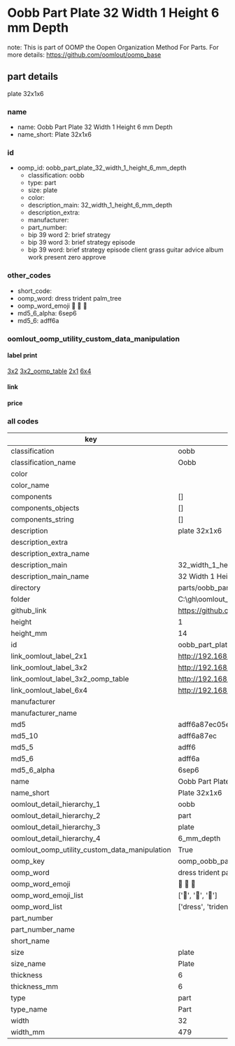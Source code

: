 # Oobb Part Plate 32 Width 1 Height 6 mm Depth  

note: This is part of OOMP the Oopen Organization Method For Parts. For more details: https://github.com/oomlout/oomp_base

##  part details
  



plate 32x1x6



### name
* name: Oobb Part Plate 32 Width 1 Height 6 mm Depth
* name_short: Plate 32x1x6 
### id
* oomp_id: oobb_part_plate_32_width_1_height_6_mm_depth
  * classification: oobb
  * type: part
  * size: plate
  * color: 
  * description_main: 32_width_1_height_6_mm_depth
  * description_extra: 
  * manufacturer: 
  * part_number: 
  * bip 39 word 2: brief strategy
  * bip 39 word 3: brief strategy episode
  * bip 39 word: brief strategy episode client grass guitar advice album work present zero approve

### other_codes
* short_code: 
* oomp_word: dress trident palm_tree
* oomp_word_emoji :dress: :trident: :palm_tree:
* md5_6_alpha: 6sep6
* md5_6: adff6a






### oomlout_oomp_utility_custom_data_manipulation
#### label print
[3x2](http://192.168.1.245:1112/?label=oomp%206sep6)
[3x2_oomp_table](http://192.168.1.108:1112/?label=oomp%206sep6)
[2x1](http://192.168.1.242:1112/?label=oomp%206sep6)
[6x4](http://192.168.1.55:1112/?label=oomp%206sep6)    

#### link

                              

#### price







### all codes 
| key | value |  
| --- | --- |  
| classification | oobb |  
| classification_name | Oobb |  
| color |  |  
| color_name |  |  
| components | [] |  
| components_objects | [] |  
| components_string | [] |  
| description | plate 32x1x6 |  
| description_extra |  |  
| description_extra_name |  |  
| description_main | 32_width_1_height_6_mm_depth |  
| description_main_name | 32 Width 1 Height 6 mm Depth |  
| directory | parts/oobb_part_plate_32_width_1_height_6_mm_depth |  
| folder | C:\gh\oomlout_oobb_version_4_generated_parts\things\oobb_part_plate_32_width_1_height_6_mm_depth |  
| github_link | https://github.com/oomlout/oomlout_oomp_part_src/tree/main/parts/oobb_part_plate_32_width_1_height_6_mm_depth |  
| height | 1 |  
| height_mm | 14 |  
| id | oobb_part_plate_32_width_1_height_6_mm_depth |  
| link_oomlout_label_2x1 | http://192.168.1.242:1112/?label=oomp%206sep6 |  
| link_oomlout_label_3x2 | http://192.168.1.245:1112/?label=oomp%206sep6 |  
| link_oomlout_label_3x2_oomp_table | http://192.168.1.108:1112/?label=oomp%206sep6 |  
| link_oomlout_label_6x4 | http://192.168.1.55:1112/?label=oomp%206sep6 |  
| manufacturer |  |  
| manufacturer_name |  |  
| md5 | adff6a87ec05e0819f32f2ac97f5b0df |  
| md5_10 | adff6a87ec |  
| md5_5 | adff6 |  
| md5_6 | adff6a |  
| md5_6_alpha | 6sep6 |  
| name | Oobb Part Plate 32 Width 1 Height 6 mm Depth |  
| name_short | Plate 32x1x6  |  
| oomlout_detail_hierarchy_1 | oobb |  
| oomlout_detail_hierarchy_2 | part |  
| oomlout_detail_hierarchy_3 | plate |  
| oomlout_detail_hierarchy_4 | 6_mm_depth |  
| oomlout_oomp_utility_custom_data_manipulation | True |  
| oomp_key | oomp_oobb_part_plate_32_width_1_height_6_mm_depth |  
| oomp_word | dress trident palm_tree |  
| oomp_word_emoji | :dress: :trident: :palm_tree: |  
| oomp_word_emoji_list | [':dress:', ':trident:', ':palm_tree:'] |  
| oomp_word_list | ['dress', 'trident', 'palm_tree'] |  
| part_number |  |  
| part_number_name |  |  
| short_name |  |  
| size | plate |  
| size_name | Plate |  
| thickness | 6 |  
| thickness_mm | 6 |  
| type | part |  
| type_name | Part |  
| width | 32 |  
| width_mm | 479 |  
